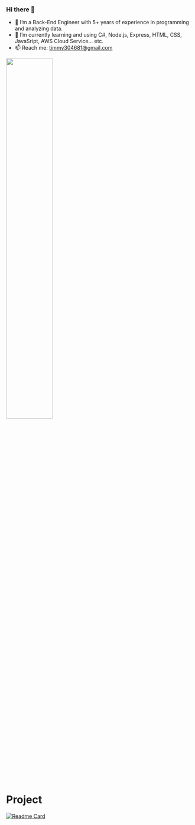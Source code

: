 ### Hi there 👋


- 🔭 I’m a Back-End Engineer with 5+ years of experience in programming and analyzing data.
- 🌱 I’m currently learning and using C#, Node.js, Express, HTML, CSS, JavaSript, AWS Cloud Service... etc.
- 📫 Reach me: timmy304681@gmail.com



<img src="https://github-readme-stats.vercel.app/api?username=timmy304681&show_icons=true&hide=contribs" width=50%> 

# Project
[![Readme Card](https://github-readme-stats.vercel.app/api/pin/?username=timmy304681&repo=trademap)](https://github.com/timmy304681/trademap)


